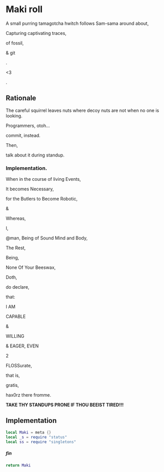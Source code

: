 # Maki roll


A small purring tamagotcha hwitch follows Sam-sama around about,


Capturing captivating traces,


of fossil,


& git


.


<3


.


## Rationale

The careful squirrel leaves nuts where decoy nuts are not when no one is
looking.


Programmers, otoh...


commit, instead.


Then,


talk about it during standup.


### Implementation.

When in the course of living Events,


It becomes Necessary,


for the Butlers to Become Robotic,


&


Whereas,


I,

@man,
Being of Sound Mind and Body,


The Rest,


Being,


None Of Your Beeswax,


Doth,


do declare,


that:



I AM


CAPABLE


&


WILLING


& EAGER, EVEN


2


FLOSSurate,


that is,


gratis,


hax0rz there fromme.



**TAKE THY STANDUPS PRONE IF THOU BEEIST TIRED!!!**


## Implementation

```lua
local Maki = meta {}
local _s = require "status"
local ss = require "singletons"
```
##### fin

```lua
return Maki
```
